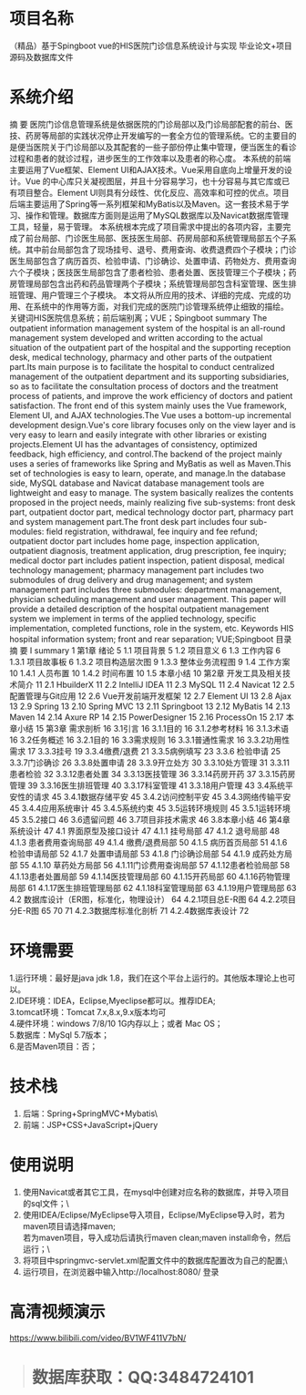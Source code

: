 # 项目名称

（精品）基于Spingboot vue的HIS医院门诊信息系统设计与实现 毕业论文+项目源码及数据库文件

# 系统介绍
摘 要
医院门诊信息管理系统是依据医院的门诊局部以及门诊局部配套的前台、医技、药房等局部的实践状况停止开发编写的一套全方位的管理系统。它的主要目的是便当医院关于门诊局部以及其配套的一些子部份停止集中管理，便当医生的看诊过程和患者的就诊过程，进步医生的工作效率以及患者的称心度。
本系统的前端主要运用了Vue框架、Element UI和AJAX技术。Vue采用自底向上增量开发的设计。Vue 的中心库只关凝视图层，并且十分容易学习，也十分容易与其它库或已有项目整合。Element UI则具有分歧性、优化反应、高效率和可控的优点。项目后端主要运用了Spring等一系列框架和MyBatis以及Maven。这一套技术易于学习、操作和管理。数据库方面则是运用了MySQL数据库以及Navicat数据库管理工具，轻量，易于管理。
本系统根本完成了项目需求中提出的各项内容，主要完成了前台局部、门诊医生局部、医技医生局部、药房局部和系统管理局部五个子系统。其中前台局部包含了现场挂号、退号、费用查询、收费退费四个子模块；门诊医生局部包含了病历首页、检验申请、门诊确诊、处置申请、药物处方、费用查询六个子模块；医技医生局部包含了患者检验、患者处置、医技管理三个子模块；药房管理局部包含出药和药品管理两个子模块；系统管理局部包含科室管理、医生排班管理、用户管理三个子模块。
本文将从所应用的技术、详细的完成、完成的功用、在系统中的作用等方面，对我们完成的医院门诊管理系统停止细致的描绘。
关键词HIS医院信息系统；前后端别离；VUE；Spingboot
summary
The outpatient information management system of the hospital is an all-round management system developed and written according to the actual situation of the outpatient part of the hospital and the supporting reception desk, medical technology, pharmacy and other parts of the outpatient part.Its main purpose is to facilitate the hospital to conduct centralized management of the outpatient department and its supporting subsidiaries, so as to facilitate the consultation process of doctors and the treatment process of patients, and improve the work efficiency of doctors and patient satisfaction.
The front end of this system mainly uses the Vue framework, Element UI, and AJAX technologies.The Vue uses a bottom-up incremental development design.Vue's core library focuses only on the view layer and is very easy to learn and easily integrate with other libraries or existing projects.Element UI has the advantages of consistency, optimized feedback, high efficiency, and control.The backend of the project mainly uses a series of frameworks like Spring and MyBatis as well as Maven.This set of technologies is easy to learn, operate, and manage.In the database side, MySQL database and Navicat database management tools are lightweight and easy to manage.
The system basically realizes the contents proposed in the project needs, mainly realizing five sub-systems: front desk part, outpatient doctor part, medical technology doctor part, pharmacy part and system management part.The front desk part includes four sub-modules: field registration, withdrawal, fee inquiry and fee refund; outpatient doctor part includes home page, inspection application, outpatient diagnosis, treatment application, drug prescription, fee inquiry; medical doctor part includes patient inspection, patient disposal, medical technology management; pharmacy management part includes two submodules of drug delivery and drug management; and system management part includes three submodules: department management, physician scheduling management and user management.
This paper will provide a detailed description of the hospital outpatient management system we implement in terms of the applied technology, specific implementation, completed functions, role in the system, etc.
Keywords HIS hospital information system; front and rear separation; VUE;Spingboot
目录
摘 要 I
summary 1
第1章 绪论 5
1.1 项目背景 5
1.2 项目意义 6
1.3 工作内容 6
1.3.1 项目故事板 6
1.3.2 项目构造层次图 9
1.3.3 整体业务流程图 9
1.4 工作方案 10
1.4.1 人员布置 10
1.4.2 时间布置 10
1.5 本章小结 10
第2章 开发工具及相关技术简介 11
2.1 HbuilderX 11
2.2 IntelliJ IDEA 11
2.3 MySQL 11
2.4 Navicat 12
2.5 配置管理与Git应用 12
2.6 Vue开发前端开发框架 12
2.7 Element UI 13
2.8 Ajax 13
2.9 Spring 13
2.10 Spring MVC 13
2.11 Springboot 13
2.12 MyBatis 14
2.13 Maven 14
2.14 Axure RP 14
2.15 PowerDesigner 15
2.16 ProcessOn 15
2.17 本章小结 15
第3章 需求剖析 16
3.1引言 16
3.1.1目的 16
3.1.2参考材料 16
3.1.3术语 16
3.2任务概述 16
3.2.1目的 16
3.3需求规则 16
3.3.1普通性需求 16
3.3.2功用性需求 17
3.3.3挂号 19
3.3.4缴费/退费 21
3.3.5病例填写 23
3.3.6 检验申请 25
3.3.7门诊确诊 26
3.3.8处置申请 28
3.3.9开立处方 30
3.3.10处方管理 31
3.3.11患者检验 32
3.3.12患者处置 34
3.3.13医技管理 36
3.3.14药房开药 37
3.3.15药房管理 39
3.3.16医生排班管理 40
3.3.17科室管理 41
3.3.18用户管理 43
3.4系统平安性的请求 45
3.4.1数据存储平安 45
3.4.2访问控制平安 45
3.4.3网络传输平安 45
3.4.4应用系统审计 45
3.4.5系统约束 45
3.5运转环境规则 45
3.5.1运转环境 45
3.5.2接口 46
3.6遗留问题 46
3.7项目非技术需求 46
3.8本章小结 46
第4章 系统设计 47
4.1 界面原型及接口设计 47
4.1.1 挂号局部 47
4.1.2 退号局部 48
4.1.3 患者费用查询局部 49
4.1.4 缴费/退费局部 50
4.1.5 病历首页局部 51
4.1.6 检验申请局部 52
4.1.7 处置申请局部 53
4.1.8 门诊确诊局部 54
4.1.9 成药处方局部 55
4.1.10 草药处方局部 56
4.1.11门诊费用查询局部 57
4.1.12患者检验局部 58
4.1.13患者处置局部 59
4.1.14医技管理局部 60
4.1.15开药局部 60
4.1.16药物管理局部 61
4.1.17医生排班管理局部 62
4.1.18科室管理局部 63
4.1.19用户管理局部 63
4.2 数据库设计（ER图，标准化，物理设计） 64
4.2.1项目总E-R图 64
4.2.2项目分E-R图 65
70
71
4.2.3数据库标准化剖析 71
4.2.4数据库表设计 72
# 环境需要

1.运行环境：最好是java jdk 1.8，我们在这个平台上运行的。其他版本理论上也可以。\
2.IDE环境：IDEA，Eclipse,Myeclipse都可以。推荐IDEA;\
3.tomcat环境：Tomcat 7.x,8.x,9.x版本均可\
4.硬件环境：windows 7/8/10 1G内存以上；或者 Mac OS； \
5.数据库：MySql 5.7版本；\
6.是否Maven项目：否；

# 技术栈

1. 后端：Spring+SpringMVC+Mybatis\
2. 前端：JSP+CSS+JavaScript+jQuery

# 使用说明

1. 使用Navicat或者其它工具，在mysql中创建对应名称的数据库，并导入项目的sql文件；\
2. 使用IDEA/Eclipse/MyEclipse导入项目，Eclipse/MyEclipse导入时，若为maven项目请选择maven;\
若为maven项目，导入成功后请执行maven clean;maven install命令，然后运行；\
3. 将项目中springmvc-servlet.xml配置文件中的数据库配置改为自己的配置;\
4. 运行项目，在浏览器中输入http://localhost:8080/ 登录

# 高清视频演示

https://www.bilibili.com/video/BV1WF411V7bN/

> # **数据库获取：QQ:3484724101**

​